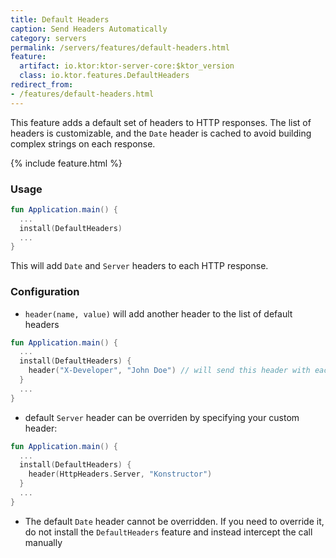 ```yaml
---
title: Default Headers
caption: Send Headers Automatically
category: servers
permalink: /servers/features/default-headers.html
feature:
  artifact: io.ktor:ktor-server-core:$ktor_version
  class: io.ktor.features.DefaultHeaders
redirect_from:
- /features/default-headers.html
---
```


This feature adds a default set of headers to HTTP responses. The list of headers is customizable, and the `Date` header is cached
to avoid building complex strings on each response.   

{% include feature.html %}

### Usage

```kotlin
fun Application.main() {
  ...
  install(DefaultHeaders)
  ...
}
```

This will add `Date` and `Server` headers to each HTTP response.

### Configuration
 
* `header(name, value)` will add another header to the list of default headers

```kotlin
fun Application.main() {
  ...
  install(DefaultHeaders) {
    header("X-Developer", "John Doe") // will send this header with each response
  }
  ...
}
```

* default `Server` header can be overriden by specifying your custom header:

```kotlin
fun Application.main() {
  ...
  install(DefaultHeaders) {
    header(HttpHeaders.Server, "Konstructor") 
  }
  ...
}
```

* The default `Date` header cannot be overridden. If you need to override it, do not install the `DefaultHeaders` feature and instead 
intercept the call manually 